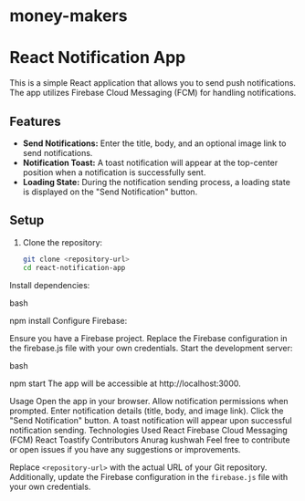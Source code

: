 # money-makers
# React Notification App

This is a simple React application that allows you to send push notifications. The app utilizes Firebase Cloud Messaging (FCM) for handling notifications.

## Features

- **Send Notifications:** Enter the title, body, and an optional image link to send notifications.
- **Notification Toast:** A toast notification will appear at the top-center position when a notification is successfully sent.
- **Loading State:** During the notification sending process, a loading state is displayed on the "Send Notification" button.

## Setup

1. Clone the repository:

   ```bash
   git clone <repository-url>
   cd react-notification-app
Install dependencies:

bash

npm install
Configure Firebase:

Ensure you have a Firebase project.
Replace the Firebase configuration in the firebase.js file with your own credentials.
Start the development server:

bash

npm start
The app will be accessible at http://localhost:3000.

Usage
Open the app in your browser.
Allow notification permissions when prompted.
Enter notification details (title, body, and image link).
Click the "Send Notification" button.
A toast notification will appear upon successful notification sending.
Technologies Used
React
Firebase Cloud Messaging (FCM)
React Toastify
Contributors
Anurag kushwah
Feel free to contribute or open issues if you have any suggestions or improvements.

Replace `<repository-url>` with the actual URL of your Git repository. Additionally, update the Firebase configuration in the `firebase.js` file with your own credentials.

